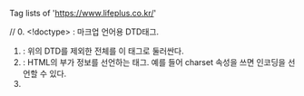 Tag lists of 'https://www.lifeplus.co.kr/'

//
0. <!doctype> : 마크업 언어용 DTD태그.
1. <html> : 위의 DTD를 제외한 전체를 이 태그로 둘러싼다.
2. <meta> : HTML의 부가 정보를 선언하는 태그. 예를 들어 charset 속성을 쓰면 인코딩을 선언할 수 있다. 
3. <title> : HTML의 제목을 선언하는 태그 
4. <link> : 별도의 CSS선언 파일등을 연결하는 태그.
5. <script> : 스크립트를 사용한다. 
6. <noscript>
7. <style> : CSS 사용. 되도록이면 <link>태그 사용 권장.
8. <head> : HTML문서의 속성을 지정하기 위한 태그. 이 태그 안에 타이틀이나 메타 태그 등을 넣는다. 
9. <body> : HTML 문서의 본 모양을 나타내기 위한 태그. 표시될 문서의 레이아웃을 이 태그 안에 작성. 
10. <div> : 박스 또는 레이어. 테이블 태그 대신 많이 사용되는 레이아웃. 
11. <a> : 하이퍼링크를 생성하는 태그. href속성을 사용
12. <img> : 페이지에 이미지를 추가하는 태그. 
13. <strong> : 두껍게 효과.
14. <ul> : 순서 없는 목록 표시(unordered list) - 안에 하위 목록으로 <ol>을 넣을 수 있다. 물론 이 반대도 가능.
15. <li> : 목록에서 각 항목들은 <li></li>태그 안에 넣는다.
16. <span> : <div>의 인라인 버전. 
17. <i> : 텍스트를 기울임꼴로 표시. 
18. <br> : 문단 내 줄바꿈. 강제개행
19. <input> : 입력값 요소를 지정. 여러 옵션이 존재한다. 
20. <dl> : 정의 목록 표시
21. <dt> : 정의 목록의 정의 기술
22. <dd> : 정의 목록의 뜻풀이
23. <iframe>

//
